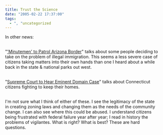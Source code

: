 ```yaml
---
title: Trust the Science
date: "2005-02-22 17:37:00"
tags:
  - ", "uncategorized
---
```

In other news:<br  /><br  />

"<a href="http://news.findlaw.com/ap_stories/other/1110/2-21-2005/20050221004505_16.html">'Minutemen'
to Patrol Arizona Border</a>" talks about some people deciding
to take on the problem of illegal immigration.  This seems a less
severe case of citizens taking matters into their own hands than
one I heard about a while back in the state &amp; national parks
out west.<br  /><br  />

"<a href="http://news.findlaw.com/ap_stories/a/w/1154/2-22-2005/20050222050007_11.html">Supreme
Court to Hear Eminent Domain Case</a>" talks about Connecticut
citizens fighting to keep their homes.<br  /><br  />

I'm not sure what I think of either of these.  I see the legitimacy
of the state in creating zoning laws and changing them as the needs
of the community change.  I can also see where this could be abused.
I understand citizens being frustrated with federal failure
year after year; I read in history the problems of vigilantes.
What is right?  What is best?  These are hard questions.

